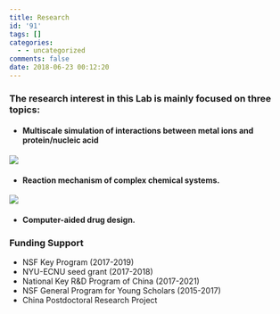 ```yaml
---
title: Research
id: '91'
tags: []
categories:
  - - uncategorized
comments: false
date: 2018-06-23 00:12:20
---
```


### The research interest in this Lab is mainly focused on three topics:

*   #### Multiscale simulation of interactions between metal ions and protein/nucleic acid
![](https://pic.njzjz.win/1jHOkGyPgne4mfbfI6mF5aLLtsk2TtcnT)
    
*   #### Reaction mechanism of complex chemical systems. 
![](https://pic.njzjz.win/1OV0JUIztLlrRdBd-asGYrnEE6IdA-_0y)
    
*   #### Computer-aided drug design.
    

### Funding Support

*   NSF Key Program (2017-2019)
*   NYU-ECNU seed grant (2017-2018)
*   National Key R&D Program of China (2017-2021)
*   NSF General Program for Young Scholars (2015-2017)
*   China Postdoctoral Research Project